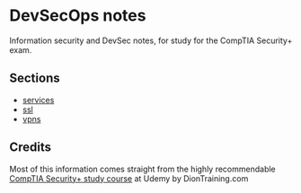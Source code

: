 # DevSecOps notes

Information security and DevSec notes, for study for the CompTIA Security+ exam.

## Sections

- [services](services.md)
- [ssl](ssl.md)
- [vpns](vpns.md)

## Credits

Most of this information comes straight from the highly recommendable [CompTIA Security+ study course](https://www.udemy.com/course/securityplus/) at Udemy by DionTraining.com
